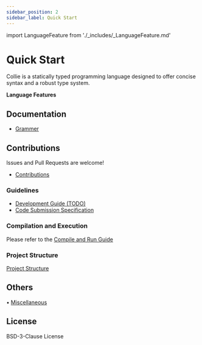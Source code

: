 ```yaml
---
sidebar_position: 2
sidebar_label: Quick Start
---
```

import LanguageFeature from './_includes/_LanguageFeature.md'

# Quick Start

Collie is a statically typed programming language designed to offer concise syntax and a robust type system.

**Language Features**

<LanguageFeature/>

## Documentation

- [Grammer](../grammer/intro.md)

## Contributions

Issues and Pull Requests are welcome!

- [Contributions](../contribute/contribute.md)

### Guidelines

- [Development Guide (TODO)](../contribute/development-guide.md)
- [Code Submission Specification](../contribute/code-commit-specification.md)

### Compilation and Execution

Please refer to the [Compile and Run Guide](../contribute/compile-and-run.md)

### Project Structure

[Project Structure](Includes/ProjectStructure.md ':include')

## Others

• [Miscellaneous](Others/index.md)

## License

BSD-3-Clause License